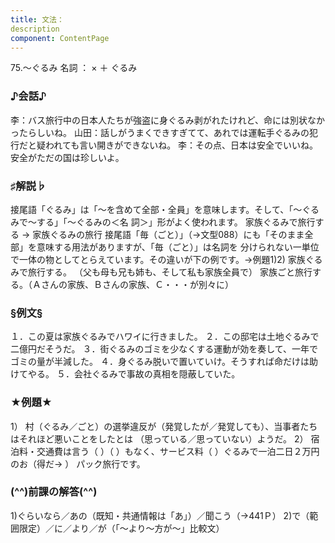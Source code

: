 ```yaml
---
title: 文法：
description
component: ContentPage
---
```



75.～ぐるみ
名詞 ： × ＋ ぐるみ
### ♪会話♪
李：バス旅行中の日本人たちが強盗に身ぐるみ剥がれたけれど、命には別状なかったらしいね。 山田：話しがうまくできすぎてて、あれでは運転手ぐるみの犯行だと疑われても言い開きができないね。
李：その点、日本は安全でいいね。安全がただの国は珍しいよ。
### ♯解説♭
接尾語「ぐるみ」は「～を含めて全部・全員」を意味します。そして、「～ぐるみで～する」「～ぐるみの＜名
詞＞」形がよく使われます。
家族ぐるみで旅行する → 家族ぐるみの旅行 接尾語「毎（ごと）」（→文型088）にも「そのまま全部」を意味する用法がありますが、「毎（ごと）」は名詞を
分けられない一単位で一体の物としてとらえています。その違いが下の例です。→例題1)2)
家族ぐるみで旅行する。 （父も母も兄も姉も、そして私も家族全員で） 家族ごと旅行する。（Ａさんの家族、Ｂさんの家族、Ｃ・・・が別々に）
### §例文§
１．この夏は家族ぐるみでハワイに行きました。
２．この邸宅は土地ぐるみで二億円だそうだ。
３．街ぐるみのゴミを少なくする運動が効を奏して、一年でゴミの量が半減した。
４．身ぐるみ脱いで置いていけ。そうすれば命だけは助けてやる。
５．会社ぐるみで事故の真相を隠蔽していた。
### ★例題★
1） 村（ぐるみ／ごと）の選挙違反が（発覚したが／発覚しても）、当事者たちはそれほど悪いことをしたとは
（思っている／思っていない）ようだ。
2） 宿泊料・交通費は言う（ ）（ ）もなく、サービス料（ ）ぐるみで一泊二日２万円のお（得だ→ ）
パック旅行です。
### (^^)前課の解答(^^)
1)ぐらいなら／あの（既知・共通情報は「あ」）／聞こう（→441Ｐ）
2)で（範囲限定）／に／より／が（「～より～方が～」比較文）
